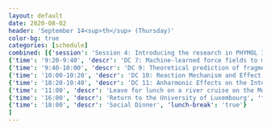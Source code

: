 ```yaml
---
layout: default
date: 2020-08-02
header: 'September 14<sup>th</sup> (Thursday)'
color-bg: true
categories: [schedule]
combined: [{'session': 'Session 4: Introducing the research in PHYMOL II (chair: Dr. Dahvyd Wing)', }, {'time': '9:00-9:20', 'descr':'DC 1: tba, Humahuti Dihingia (Universytet Miklaja)' ,'talk': 'true'},
{'time': '9:20-9:40', 'descr': 'DC 7: Machine-learned force fields to model the high-pressure high-temperature behaviour of methane, Matyas Nachtigall (University of Luxembourg)', 'talk': 'true'},
{'time': '9:40-10:00', 'descr': 'DC 9: Theoretical prediction of fragmentation spectra of biomolecules, Rony Letona (Avant-garde Materials Simulation Deutschland GmbH)', 'talk': 'true'},
{'time': '10:00-10:20', 'descr': 'DC 10: Reaction Mechanism and Effect of Substituent in Direct Bromination of Indoles, Anderson Exlonk Gil (Universytet Miklaja)', 'talk': 'true'},
{'time': '10:20-10:40', 'descr': 'DC 11: Anharmonic Effects on the Internal Conversion Process of Azulene Derivatives, Bruno Von Bruning (Queen Mary University of London)', 'talk': 'true'},
{'time': '11:00', 'descr': 'Leave for lunch on a river cruise on the Moselle', 'fun': 'true'},
{'time': '16:00', 'descr': 'Return to the University of Luxembourg', 'fun': 'true'},
{'time': '18:00', 'descr': 'Social Dinner', 'lunch-break': 'true'}
]
---
```


